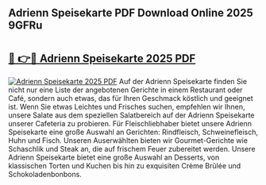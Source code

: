 ## Adrienn Speisekarte PDF Download Online 2025 9GFRu

# <h2><a href="http://gccw6x.nevu.top/?p=Adrienn+Speisekarte">🔗 👉🔴 Adrienn Speisekarte 2025 PDF</a></h2>

[![Adrienn Speisekarte 2025 PDF](https://i.imgur.com/dBaPXMq.png)](http://gccw6x.nevu.top/?p=Adrienn+Speisekarte)
Auf der Adrienn Speisekarte finden Sie nicht nur eine Liste der angebotenen Gerichte in einem Restaurant oder Café, sondern auch etwas, das für Ihren Geschmack köstlich und geeignet ist. Wenn Sie etwas Leichtes und Frisches suchen, empfehlen wir Ihnen, unsere Salate aus dem speziellen Salatbereich auf der Adrienn Speisekarte unserer Cafeteria zu probieren. Für Fleischliebhaber bietet unsere Adrienn Speisekarte eine große Auswahl an Gerichten: Rindfleisch, Schweinefleisch, Huhn und Fisch. Unseren Auserwählten bieten wir Gourmet-Gerichte wie Schaschlik und Steak an, die auf frischem Feuer zubereitet werden. Unsere Adrienn Speisekarte bietet eine große Auswahl an Desserts, von klassischen Torten und Kuchen bis hin zu exquisiten Crème Brûlée und Schokoladenbonbons.
